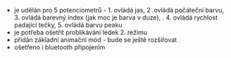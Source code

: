 - je udělán pro 5 potenciometrů - 1. ovládá jas, 2 .ovládá počáteční barvu, 3. ovládá barevný index (jak moc je barva v duze), . 4. ovládá rychlost padající tečky, 5. ovládá barvu peaku
- je potřeba ošetřit problikávání ledek 2. režimu
- přidán základní animační mód - bude se ještě rozšiřovat
- ošetřeno i bluetooth připojením
